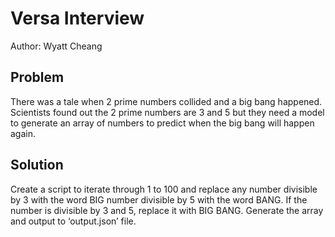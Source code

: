 # Versa Interview
Author: Wyatt Cheang

## Problem
There was a tale when 2 prime numbers collided and a big bang happened. Scientists found out the 2 prime numbers are 3 and 5 but they need a model to generate an array of numbers to predict when the big bang will happen again.

## Solution
Create a script to iterate through 1 to 100 and replace any number divisible by 3 with the word BIG number divisible by 5 with the word BANG. If the number is divisible by 3 and 5, replace it with BIG BANG. Generate the array and output to ‘output.json’ file. 
